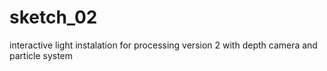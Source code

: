 # sketch_02
interactive light instalation
for processing version 2
with depth camera and particle system
